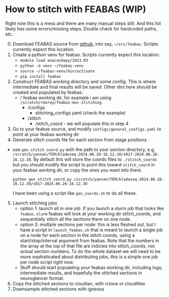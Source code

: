 # How to stitch with FEABAS (WIP)

Right now this is a mess and there are many manual steps still. And this list likely has some errors/missing steps. Double check for hardcoded paths, etc.

0. Download FEABAS source from [github](https://github.com/YuelongWu/feabas), into say, `~/src/feabas`. Scripts currently expect this location. 
1. Create a python venv for feabas. Scripts currently expect this location.
    - `module load anacondapy/2023.03`
    - `python -m venv ~/feabas-venv`
    - `source ~/feabas-venv/bin/activate`
    - `pip install feabas`
3. Construct FEABAS working directory and some config. This is where intermediate and final results will be saved. Other dirs here should be created and populated by feabas:
    - / feabas working dir, for example i am using `/scratch/rmorey/feabas-mec-stitching`
        - /configs
            - stitching_configs.yaml (check the example)
        - /stitch
            - /stitch_coord - we will populate this in step 4
4. Go to your feabas source, and modify `configs/general_configs.yaml` to point at your feabas working dir
5. Generate stitch coords file for each section from stage positions
- use `gen_stitch_coord.py` with the path to your section directory, e.g. `/scratch/yannan/TEM/bladeseq-2024.06.26-16.12.30/s017-2024.06.26-16.12.30`. By default this will store the coords files to `./stitch_coords` but you should modify the script to point this toward `stitch_coord` in your feabas working dir, or copy the ones you want into there.

    ```
    python gen_stitch_coord.py /scratch/yannan/TEM/bladeseq-2024.06.26-16.12.30/s017-2024.06.26-16.12.30
    ```
    I have been using a script like `gen_coords.sh` to do all these.

5. Launch stitching jobs
    - option 1: launch all in one job. If you launch a slurm job that looks like `feabas.slurm` feabas will look at your working dir stitch_coords, and sequentially stitch all the sections there on one node.
    - option 2: multiple sections per node: this is less fleshed out, but I have a script in `launch_feabas.sh` that is meant to launch a single job on a node for each section in the stitch coords, using a start/stop/interval argument from feabas. Note that the numbers in the array at the top of that file are indicies into stitch_coords, not actual section numbers. To do the whole dataset we will need to be more sophisticated about distributing jobs, this is a simple one job per node script right now. 
    - Stuff should start populating your feabas working dir, including logs, intermediate results, and hopefully the stitched sections in neuroglancer format.
6. Copy the stitched sections to cloudian, with rclone or cloudfiles
7. Downsample stitched sections with igneous
